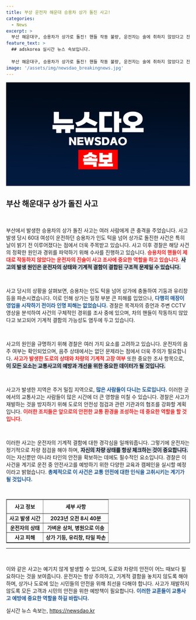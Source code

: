 ```yaml
---
title: 부상 운전자 해운대 승용차 상가 돌진 사고!
categories:
  - News
excerpt: >
  부산 해운대구, 승용차가 상가로 돌진! 핸들 작동 불량, 운전자는 술에 취하지 않았다고 진술. 사고 전 매장 영업 시작 전 이룬 인명 피해는 없지만, 기둥과 유리창이 파손됐다.警方调查进行中!
feature_text: >
  ## adskorea 실시간 뉴스 속보입니다.

  부산 해운대구, 승용차가 상가로 돌진! 핸들 작동 불량, 운전자는 술에 취하지 않았다고 진술. 사고 전 매장 영업 시작 전 이룬 인명 피해는 없지만, 기둥과 유리창이 파손됐다.警方调查进行中!
image: '/assets/img/newsdao_breakingnews.jpg'
---
```


<p><img src="/assets/img/newsdao_breakingnews.jpg" alt="adskorea 속보" /></p>

<h2 data-ke-size="size26">부산 해운대구 상가 돌진 사고</h2>

<p data-ke-size="size16">&nbsp;</p>

<p>부산에서 발생한 승용차의 상가 돌진 사고는 여러 사람에게 큰 충격을 주었습니다. 사고 발생 당시 60대 여성이 운전하던 승용차가 인도 턱을 넘어 상가로 돌진한 사건은 특히 날이 밝기 전 이루어졌다는 점에서 더욱 주목받고 있습니다. 사고 이후 경찰은 해당 사건의 정확한 원인과 경위를 파악하기 위해 수사를 진행하고 있습니다. <b><span style="color: #ee2323;">승용차의 핸들이 제대로 작동하지 않았다는 운전자의 진술이 사고 조사에 중요한 역할을 하고 있습니다.</span></b> <b><span style="background-color: #21538527;">사고의 발생 원인은 운전자의 상태와 기계적 결함이 결합된 구조적 문제일 수 있습니다.</span></b> </p>

<p data-ke-size="size16">&nbsp;</p>

<p>사고 당시의 상황을 살펴보면, 승용차는 인도 턱을 넘어 상가에 충돌하여 기둥과 유리창 등을 파손시켰습니다. 이로 인해 상가는 일정 부분 큰 피해를 입었으나, <b><span style="color: #1a5490;">다행히 매장이 영업을 시작하기 전이라 인명 피해는 없었습니다.</span></b> 경찰은 목격자의 증언과 주변 CCTV 영상을 분석하여 사건의 구체적인 경위를 조사 중에 있으며, 차의 핸들이 작동하지 않았다고 보고되어 기계적 결함의 가능성도 염두에 두고 있습니다. </p>

<p data-ke-size="size16">&nbsp;</p>

<p>사고의 원인을 규명하기 위해 경찰은 여러 가지 요소를 고려하고 있습니다. 운전자의 음주 여부는 확인되었으며, 음주 상태에서는 없던 문제라는 점에서 더욱 주의가 필요합니다. <b><span style="color: #ee2323;">사고가 발생한 도로의 상태와 차량의 기계적 고장 여부</span></b> 또한 중요한 조사 항목으로, <b><span style="background-color: #21538527;">이 모든 요소는 교통사고의 예방과 개선을 위한 중요한 데이터가 될 것입니다.</span></b> </p>

<p data-ke-size="size16">&nbsp;</p>

<p>사고가 발생한 지역은 주거 밀집 지역으로, <b><span style="color: #1a5490;">많은 사람들이 다니는 도로입니다.</span></b> 이러한 곳에서의 교통사고는 사람들이 많은 시간에 더 큰 영향을 미칠 수 있습니다. 경찰은 사고가 재발하는 것을 방지하기 위해 도로의 안전성 점검과 관련 기관과의 협조를 강화할 계획입니다. <b><span style="color: #ee2323;">이러한 조치들은 앞으로의 안전한 교통 환경을 조성하는 데 중요한 역할을 할 것입니다.</span></b> </p>

<p data-ke-size="size16">&nbsp;</p>

<p>이러한 사고는 운전자의 기계적 결함에 대한 경각심을 일깨워줍니다. 그렇기에 운전자는 정기적으로 차량 점검을 해야 하며, <b><span style="background-color: #21538527;">자신의 차량 상태를 항상 체크하는 것이 중요합니다.</span></b> 이는 자신뿐만 아니라 타인의 안전을 확보하는 데에도 필수적인 요소입니다. 경찰은 이 사건을 계기로 운전 중 안전사고를 예방하기 위한 다양한 교육과 캠페인을 실시할 예정이라고 밝혔습니다. <b><span style="color: #1a5490;">총체적으로 이 사건은 교통 안전에 대한 인식을 고취시키는 계기가 될 것입니다.</span></b></p>

<p data-ke-size="size16">&nbsp;</p>

<table style="width: 100%; border-collapse: collapse;" border="1">
    <thead>
        <tr>
            <th style="text-align: center; height: 30px;"><b>사고 정보</b></th>
            <th style="text-align: center; height: 30px;"><b>세부 사항</b></th>
        </tr>
    </thead>
    <tbody>
        <tr>
            <td style="text-align: center; height: 17px;"><b>사고 발생 시간</b></td>
            <td style="text-align: center; height: 17px;"><b>2023년 오전 8시 40분</b></td>
        </tr>
        <tr>
            <td style="text-align: center; height: 17px;"><b>운전자의 상태</b></td>
            <td style="text-align: center; height: 17px;"><b>가벼운 상처, 병원으로 이송</b></td>
        </tr>
        <tr>
            <td style="text-align: center; height: 17px;"><b>사고 피해</b></td>
            <td style="text-align: center; height: 17px;"><b>상가 기둥, 유리창, 타일 파손</b></td>
        </tr>
    </tbody>
</table>

<hr>

<p data-ke-size="size16">&nbsp;</p> 

<p>이와 같은 사고는 예기치 않게 발생할 수 있으며, 도로와 차량의 안전이 어느 때보다 필요하다는 것을 보여줍니다. 운전자는 항상 주의하고, 기계적 결함을 놓치지 않도록 해야 하며, 상가나 도로에 있는 시민들의 안전을 위해 최선을 다해야 합니다. 사고가 재발하지 않도록 모든 고객과 시민의 안전을 위한 예방책이 필요합니다. <b><span style="color: #1a5490;">이러한 교훈들이 교통사고 예방에 중요한 역할을 하길 바랍니다.</span></b></p>
실시간 뉴스 속보는, <a href="https://newsdao.kr" rel="dofollow">https://newsdao.kr</a>


